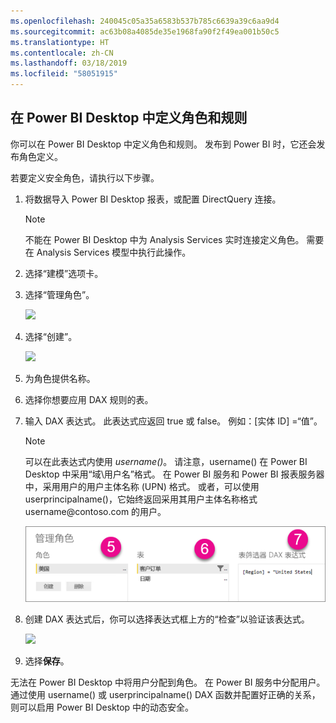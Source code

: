 ```yaml
---
ms.openlocfilehash: 240045c05a35a6583b537b785c6639a39c6aa9d4
ms.sourcegitcommit: ac63b08a4085de35e1968fa90f2f49ea001b50c5
ms.translationtype: HT
ms.contentlocale: zh-CN
ms.lasthandoff: 03/18/2019
ms.locfileid: "58051915"
---
```

## <a name="define-roles-and-rules-in-power-bi-desktop"></a>在 Power BI Desktop 中定义角色和规则
你可以在 Power BI Desktop 中定义角色和规则。 发布到 Power BI 时，它还会发布角色定义。

若要定义安全角色，请执行以下步骤。

1. 将数据导入 Power BI Desktop 报表，或配置 DirectQuery 连接。
   
   > [!NOTE]
   > 不能在 Power BI Desktop 中为 Analysis Services 实时连接定义角色。 需要在 Analysis Services 模型中执行此操作。
   > 
   > 
1. 选择“建模”选项卡。
2. 选择“管理角色”。
   
   ![](./media/rls-desktop-define-roles/powerbi-desktop-security.png)
4. 选择“创建”。
   
   ![](./media/rls-desktop-define-roles/powerbi-desktop-security-create-role.png)
5. 为角色提供名称。 
6. 选择你想要应用 DAX 规则的表。
7. 输入 DAX 表达式。 此表达式应返回 true 或 false。 例如：[实体 ID] =“值”。
   
   > [!NOTE]
   > 可以在此表达式内使用 *username()*。 请注意，username() 在 Power BI Desktop 中采用“域\用户名”格式。 在 Power BI 服务和 Power BI 报表服务器中，采用用户的用户主体名称 (UPN) 格式。 或者，可以使用 userprincipalname()，它始终返回采用其用户主体名称格式 username\@contoso.com 的用户。
   > 
   > 
   
   ![](./media/rls-desktop-define-roles/powerbi-desktop-security-create-rule.png)
8. 创建 DAX 表达式后，你可以选择表达式框上方的“检查”以验证该表达式。
   
   ![](./media/rls-desktop-define-roles/powerbi-desktop-security-validate-dax.png)
9. 选择**保存**。

无法在 Power BI Desktop 中将用户分配到角色。 在 Power BI 服务中分配用户。 通过使用 username() 或 userprincipalname() DAX 函数并配置好正确的关系，则可以启用 Power BI Desktop 中的动态安全。 

